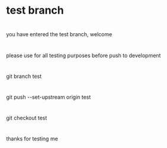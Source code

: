 
# test branch
#
you have entered the test branch, welcome 
#
please use for all testing purposes before push to development
#
git branch test
#
git push --set-upstream origin test
#
git checkout test
#
#
#
#
#
#
thanks for testing me

